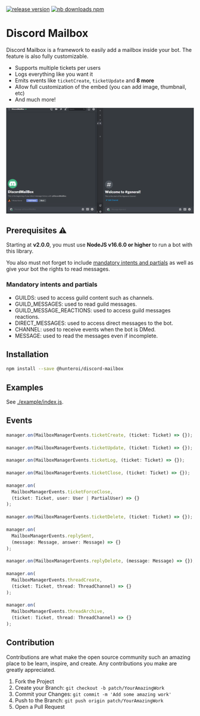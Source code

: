 <a href="https://www.npmjs.com/@hunteroi/discord-mailbox"><img src="https://img.shields.io/github/v/release/hunteroi/discord-mailbox?style=for-the-badge" alt="release version"/></a>
<a href="https://www.npmjs.com/@hunteroi/discord-mailbox"><img src="https://img.shields.io/npm/dt/@hunteroi/discord-mailbox?style=for-the-badge" alt="nb downloads npm"/></a>

# Discord Mailbox

Discord Mailbox is a framework to easily add a mailbox inside your bot. The feature is also fully customizable.

- Supports multiple tickets per users
- Logs everything like you want it
- Emits events like `ticketCreate`, `ticketUpdate` and **8 more**
- Allow full customization of the embed (you can add image, thumbnail, etc)
- And much more!

![IMAGE](./assets/example.gif)

## Prerequisites ⚠️

Starting at **v2.0.0**, you must use **NodeJS v16.6.0 or higher** to run a bot with this library.

You also must not forget to include [mandatory intents and partials](#mandatory-intents-and-partials) as well as give your bot the rights to read messages.

### Mandatory intents and partials

- GUILDS: used to access guild content such as channels.
- GUILD_MESSAGES: used to read guild messages.
- GUILD_MESSAGE_REACTIONS: used to access guild messages reactions.
- DIRECT_MESSAGES: used to access direct messages to the bot.
- CHANNEL: used to receive events when the bot is DMed.
- MESSAGE: used to read the messages even if incomplete.

## Installation

```sh
npm install --save @hunteroi/discord-mailbox
```

## Examples

See [./example/index.js](example/index.js).

## Events

```ts
manager.on(MailboxManagerEvents.ticketCreate, (ticket: Ticket) => {});

manager.on(MailboxManagerEvents.ticketUpdate, (ticket: Ticket) => {});

manager.on(MailboxManagerEvents.ticketLog, (ticket: Ticket) => {});

manager.on(MailboxManagerEvents.ticketClose, (ticket: Ticket) => {});

manager.on(
  MailboxManagerEvents.ticketForceClose,
  (ticket: Ticket, user: User | PartialUser) => {}
);

manager.on(MailboxManagerEvents.ticketDelete, (ticket: Ticket) => {});

manager.on(
  MailboxManagerEvents.replySent,
  (message: Message, answer: Message) => {}
);

manager.on(MailboxManagerEvents.replyDelete, (message: Message) => {});

manager.on(
  MailboxManagerEvents.threadCreate,
  (ticket: Ticket, thread: ThreadChannel) => {}
);

manager.on(
  MailboxManagerEvents.threadArchive,
  (ticket: Ticket, thread: ThreadChannel) => {}
);
```

## Contribution

Contributions are what make the open source community such an amazing place to be learn, inspire, and create. Any contributions you make are greatly appreciated.

1. Fork the Project
2. Create your Branch: `git checkout -b patch/YourAmazingWork`
3. Commit your Changes: `git commit -m 'Add some amazing work'`
4. Push to the Branch: `git push origin patch/YourAmazingWork`
5. Open a Pull Request
